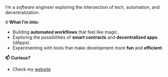 I’m a *software engineer* exploring the intersection of tech, automation, and decentralization.

**💡 What I’m into:**

-  Building **automated workflows** that feel like magic.
- Exploring the possibilities of **smart contracts** and **decentralized apps** (dApps).
- Experimenting with tools that make development more **fun** and **efficient**.
 
**📫 Curious?**

- Check my [website](https://simlf.notion.site/portfolio)

	
